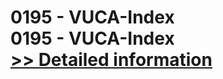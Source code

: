 # 0195 - VUCA-Index<br />0195 - VUCA-Index<br />[>> Detailed information](https://secure.shareit.com/shareit/product.html?productid=301010954&affiliateid=200057808)